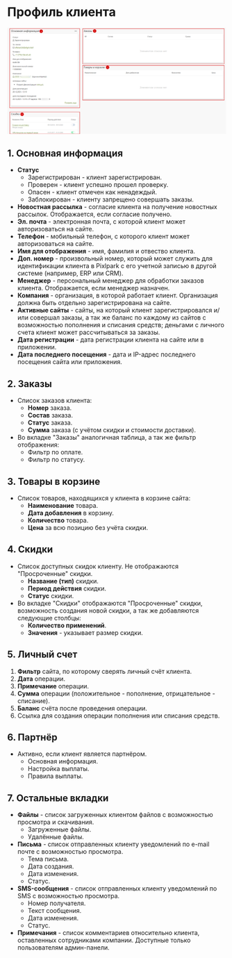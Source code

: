 # Профиль клиента

![](../_media/customer/customer02.png ':size=70%')
## 1. Основная информация
* **Статус**
    + Зарегистрирован - клиент зарегистрирован.
    + Проверен - клиент успешно прошел проверку.
    + Опасен - клиент отмечен как ненадеждый.
    + Заблокирован - клиенту запрещено совершать заказы.
* **Новостная рассылка** - согласие клиента на получение новостных рассылок. Отображается, если согласие получено.
* **Эл. почта** - электронная почта, с которой клиент может авторизоваться на сайте.
* **Телефон** - мобильный телефон, с которого клиент может авторизоваться на сайте.
* **Имя для отображения** - имя, фамилия и отвество клиента.
* **Доп. номер** - произвольный номер, который может служить для идентификации клиента в Pixlpark с его учетной записью в другой системе (например, ERP или CRM).
* **Менеджер** - персональный менеджер для обработки заказов клиента. Отображается, если менеджер назначен.
* **Компания** - организация, в которой работает клиент. Организация должна быть отдельно зарегистрирована на сайте.
* **Активные сайты** - сайты, на который клиент зарегистрировался и/или совершал заказы, а так же баланс по каждому из сайтов с возможностью пополнения и списания средств; деньгами с личного счета клиент может рассчитываться за заказы.
* **Дата регистрации** - дата регистрации клиента на сайте или в приложении.
* **Дата последнего посещения** - дата и IP-адрес последнего посещения сайта или приложения.

## 2. Заказы
* Список заказов клиента:
    + **Номер** заказа.
    + **Состав** заказа.
    + **Статус** заказа.
    + **Сумма** заказа (с учётом скидки и стоимости доставки).
* Во вкладке "Заказы" аналогичная таблица, а так же фильтр отображения:
    + Фильтр по оплате.
    + Фильтр по статусу.

## 3. Товары в корзине
* Список товаров, находящихся у клиента в корзине сайта:
    + **Наименование** товара.
    + **Дата добавления** в корзину.
    + **Количество** товара.
    + **Цена** за всю позицию без учёта скидки.

## 4. Скидки
* Список доступных скидок клиенту. Не отображаются "Просроченные" скидки.
    + **Название (тип)** скидки.
    + **Период действия** скидки.
    + **Статус** скидки.
* Во вкладке "Скидки" отображаются "Просроченные" скидки, возможность создания новой скидки, а так же добавляются следующие столбцы:
    + **Количество применений**.
    + **Значения** - указывает размер скидки.

## 5. Личный счет
1. **Фильтр** сайта, по которому сверять личный счёт клиента.
2. **Дата** операции.
3. **Примечание** операции.
4. **Сумма** операции (положительное - пополнение, отрицательное - списание).
5. **Баланс** счёта после проведения операции.
6. Ссылка для создания операции пополнения или списания средств.

## 6. Партнёр
* Активно, если клиент является партнёром.
    - Основная информация.
    - Настройка выплаты.
    - Правила выплаты.

## 7. Остальные вкладки
* **Файлы** - список загруженных клиентом файлов с возможностью просмотра и скачивания.
    - Загруженные файлы.
    - Удалённые файлы.
* **Письма** - список отправленных клиенту уведомлений по e-mail почте с возможностью просмотра.
    - Тема письма.
    - Дата создания.
    - Дата изменения.
    - Статус.
* **SMS-сообщения** - список отправленных клиенту уведомлений по SMS с возможностью просмотра.
    - Номер получателя.
    - Текст сообщения.
    - Дата изменения.
    - Статус.
* **Примечания** - список комментариев относительно клиента, оставленных сотрудниками компании. Доступные только пользователям админ-панели.